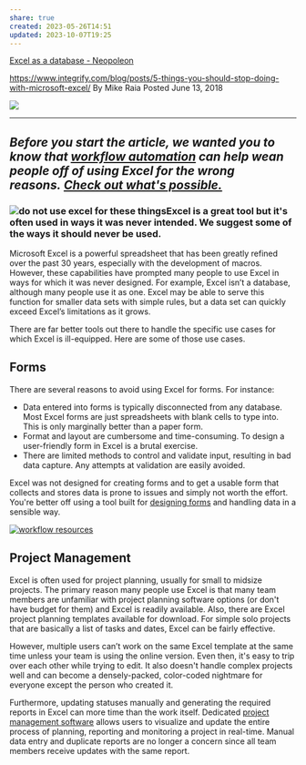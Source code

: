 ```yaml
---
share: true
created: 2023-05-26T14:51
updated: 2023-10-07T19:25
---
```

[Excel as a database - Neopoleon](https://www.neopoleon.com/blog/excel-as-a-database/)

https://www.integrify.com/blog/posts/5-things-you-should-stop-doing-with-microsoft-excel/
By Mike Raia Posted June 13, 2018

![](https://www.integrify.com/site/assets/files/2296/ways-not-to-use-excel-form.gif)

---


_Before you start the article, we wanted you to know that [workflow automation](https://www.integrify.com/landing-pages/workflow-automation/) can help wean people off of using Excel for the wrong reasons. [Check out what's possible.](https://www.integrify.com/landing-pages/workflow-automation/)_
---


### ![do not use excel for these things](https://www.integrify.com/site/assets/files/2296/excel-is-not-for.400x0-is.png)Excel is a great tool but it's often used in ways it was never intended. We suggest some of the ways it should **never** be used.

Microsoft Excel is a powerful spreadsheet that has been greatly refined over the past 30 years, especially with the development of macros. However, these capabilities have prompted many people to use Excel in ways for which it was never designed. For example, Excel isn’t a database, although many people use it as one. Excel may be able to serve this function for smaller data sets with simple rules, but a data set can quickly exceed Excel’s limitations as it grows. 

There are far better tools out there to handle the specific use cases for which Excel is ill-equipped. Here are some of those use cases.

## Forms

There are several reasons to avoid using Excel for forms. For instance:

-   Data entered into forms is typically disconnected from any database. Most Excel forms are just spreadsheets with blank cells to type into. This is only marginally better than a paper form.
-   Format and layout are cumbersome and time-consuming. To design a user-friendly form in Excel is a brutal exercise.
-   There are limited methods to control and validate input, resulting in bad data capture. Any attempts at validation are easily avoided.

Excel was not designed for creating forms and to get a usable form that collects and stores data is prone to issues and simply not worth the effort. You're better off using a tool built for [designing forms](https://www.integrify.com/features/form-designer/) and handling data in a sensible way.

[![workflow resources](https://no-cache.hubspot.com/cta/default/610486/40dfc51f-f3be-450d-baf2-36361cc5b265.png)](https://cta-redirect.hubspot.com/cta/redirect/610486/40dfc51f-f3be-450d-baf2-36361cc5b265)

## Project Management

Excel is often used for project planning, usually for small to midsize projects. The primary reason many people use Excel is that many team members are unfamiliar with project planning software options (or don't have budget for them) and Excel is readily available. Also, there are Excel project planning templates available for download. For simple solo projects that are basically a list of tasks and dates, Excel can be fairly effective.

However, multiple users can’t work on the same Excel template at the same time unless your team is using the online version. Even then, it's easy to trip over each other while trying to edit. It also doesn't handle complex projects well and can become a densely-packed, color-coded nightmare for everyone except the person who created it.

Furthermore, updating statuses manually and generating the required reports in Excel can more time than the work itself. Dedicated [project management software](https://www.capterra.com/project-management-software/) allows users to visualize and update the entire process of planning, reporting and monitoring a project in real-time. Manual data entry and duplicate reports are no longer a concern since all team members receive updates with the same report.
